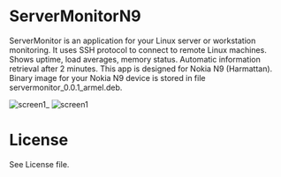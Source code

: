 # ServerMonitorN9

ServerMonitor is an application for your Linux server or workstation monitoring. It uses SSH protocol to connect to remote Linux machines. Shows uptime, load averages, memory status. Automatic information retrieval after 2 minutes. This app is designed for Nokia N9 (Harmattan). Binary image for your Nokia N9 device is stored in file servermonitor_0.0.1_armel.deb.

![screen1](https://raw.github.com/kesrut/kesrut.github.com/master/screen4.png)_
![screen1](https://raw.github.com/kesrut/kesrut.github.com/master/screen3.png)

# License

See License file.
